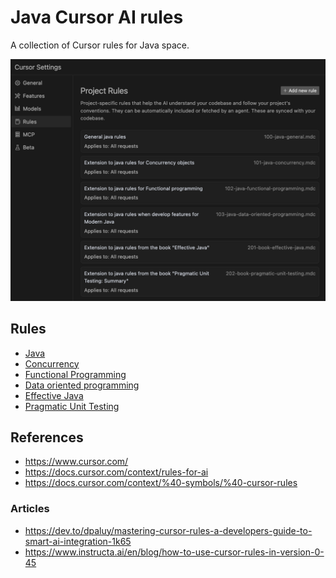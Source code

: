 # Java Cursor AI rules

A collection of Cursor rules for Java space.

![](./docs/cursor-settings.png)

## Rules

- [Java](.cursor/rules/100-java-general.mdc)
- [Concurrency](.cursor/rules/101-java-concurrency.mdc)
- [Functional Programming](.cursor/rules/102-java-functional-programming.mdc)
- [Data oriented programming](.cursor/rules/103-java-data-oriented-programming.mdc)
- [Effective Java](.cursor/rules/201-book-effective-java.mdc)
- [Pragmatic Unit Testing](.cursor/rules/202-book-pragmatic-unit-testing.mdc)

## References

- https://www.cursor.com/
- https://docs.cursor.com/context/rules-for-ai
- https://docs.cursor.com/context/%40-symbols/%40-cursor-rules

### Articles

- https://dev.to/dpaluy/mastering-cursor-rules-a-developers-guide-to-smart-ai-integration-1k65
- https://www.instructa.ai/en/blog/how-to-use-cursor-rules-in-version-0-45
